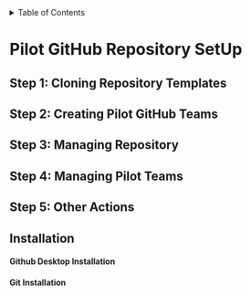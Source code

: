 <!-- TABLE OF CONTENTS -->
<details>
  <summary>Table of Contents</summary>
  <ol>
    <li>
      <a href="#Pilot-GitHub-Repository-Setup">Pilot-GitHub-Repository-Setup</a>
      <ul><li><li>
       <a href="#Step-1:-Cloning Repositories">Cloning Repositories</a>
       <li>
        <a href="#Step-2:-Creating-Pilot-GitHub-Teams">Creating Pilot GitHub Teams</a>
        <li>
        <a href="#Step-3:-Managing-Repository">Managing Repository</a>
         <li>
         <a href="#Step-4:-Managing-Pilot-Teams">Managing Pilot Teams</a>
          ><li>
        <a href="#Step-5:-Other-Actions">Other Actions</a>
     
    <ol>
</details> 
        
# Pilot GitHub Repository SetUp
## Step 1: Cloning Repository Templates
## Step 2: Creating Pilot GitHub Teams
## Step 3: Managing Repository
## Step 4: Managing Pilot Teams
## Step 5: Other Actions

## Installation
#### Github Desktop Installation

#### Git Installation
